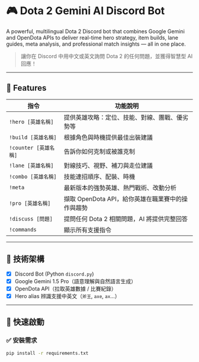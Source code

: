 # 🎮 Dota 2 Gemini AI Discord Bot

A powerful, multilingual Dota 2 Discord bot that combines Google Gemini and OpenDota APIs to deliver real-time hero strategy, item builds, lane guides, meta analysis, and professional match insights — all in one place.

> 讓你在 Discord 中用中文或英文詢問 Dota 2 的任何問題，並獲得智慧型 AI 回應！

---

## 🔧 Features

| 指令 | 功能說明 |
|------|----------|
| `!hero [英雄名稱]` | 提供英雄攻略：定位、技能、對線、團戰、優劣勢等 |
| `!build [英雄名稱]` | 根據角色與時機提供最佳出裝建議 |
| `!counter [英雄名稱]` | 告訴你如何克制或被誰克制 |
| `!lane [英雄名稱]` | 對線技巧、視野、補刀與走位建議 |
| `!combo [英雄名稱]` | 技能連招順序、配裝、時機 |
| `!meta` | 最新版本的強勢英雄、熱門戰術、改動分析 |
| `!pro [英雄名稱]` | 擷取 OpenDota API，給你英雄在職業賽中的操作與趨勢 |
| `!discuss [問題]` | 提問任何 Dota 2 相關問題，AI 將提供完整回答 |
| `!commands` | 顯示所有支援指令 |

---

## 🤖 技術架構

- [x] Discord Bot (Python `discord.py`)
- [x] Google Gemini 1.5 Pro（語意理解與自然語言生成）
- [x] OpenDota API（拉取英雄數據 / 比賽紀錄）
- [x] Hero alias 辨識支援中英文（`斧王`, `axe`, `ax`...）

---

## 🚀 快速啟動

### ✅ 安裝需求

```bash
pip install -r requirements.txt
